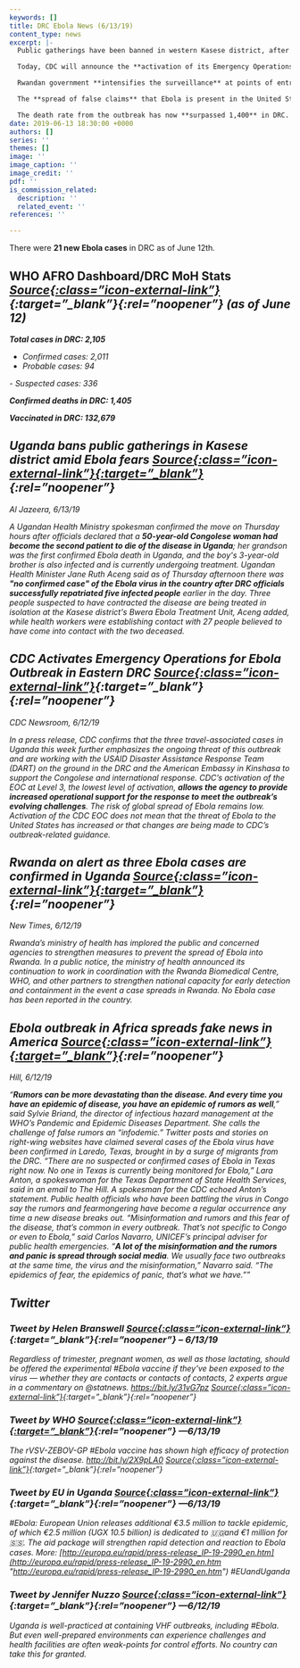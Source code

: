 ```yaml
---
keywords: []
title: DRC Ebola News (6/13/19)
content_type: news
excerpt: |-
  Public gatherings have been banned in western Kasese district, after the Ebola virus claims its **second casualty** in Uganda.

  Today, CDC will announce the **activation of its Emergency Operations Center** (EOC) to support the inter-agency response to the current outbreak.

  Rwandan government **intensifies the surveillance** at points of entry, health facilities, and community levels to prevent spread of the virus into the country.

  The **spread of false claims** that Ebola is present in the United States highlights the emerging threat that rumors spread through social media play in fighting real diseases.

  The death rate from the outbreak has now **surpassed 1,400** in DRC.
date: 2019-06-13 18:30:00 +0000
authors: []
series: ''
themes: []
image: ''
image_caption: ''
image_credit: ''
pdf: ''
is_commission_related:
  description: ''
  related_event: ''
references: ''

---
```

There were **21 new Ebola cases** in DRC as of June 12th.

## WHO AFRO Dashboard/DRC MoH Stats <i>[Source<i/>{:class=”icon-external-link”}](http://who.maps.arcgis.com/apps/opsdashboard/index.html#/e70c3804f6044652bc37cce7d8fcef6c){:target=”_blank”}{:rel=”noopener”} (as of June 12)

**Total cases in DRC: 2,105**

* Confirmed cases: 2,011
* Probable cases: 94

\- Suspected cases: 336

**Confirmed deaths in DRC: 1,405**

**Vaccinated in DRC: 132,679**

## Uganda bans public gatherings in Kasese district amid Ebola fears [<i>Source<i/>{:class=”icon-external-link”}{:target=”_blank”}](https://www.aljazeera.com/news/2019/06/uganda-bans-public-gatherings-kasese-district-ebola-fears-190613061114340.html){:rel=”noopener”}

_Al Jazeera, 6/13/19_

A Ugandan Health Ministry spokesman confirmed the move on Thursday hours after officials declared that a **50-year-old Congolese woman had become the second patient to die of the disease in Uganda**; her grandson was the first confirmed Ebola death in Uganda, and the boy's 3-year-old brother is also infected and is currently undergoing treatment. Ugandan Health Minister Jane Ruth Aceng said as of Thursday afternoon there was **"no confirmed case" of the Ebola virus in the country after DRC officials successfully repatriated five infected people** earlier in the day. Three people suspected to have contracted the disease are being treated in isolation at the Kasese district's Bwera Ebola Treatment Unit, Aceng added, while health workers were establishing contact with 27 people believed to have come into contact with the two deceased.

## CDC Activates Emergency Operations for Ebola Outbreak in Eastern DRC <i>[Source<i/>{:class=”icon-external-link”}](https://www.cdc.gov/media/releases/2019/p0612-ebola-operations-center.html){:target=”_blank”}{:rel=”noopener”}

_CDC Newsroom, 6/12/19_

In a press release, CDC confirms that the three travel-associated cases in Uganda this week further emphasizes the ongoing threat of this outbreak and are working with the USAID Disaster Assistance Response Team (DART) on the ground in the DRC and the American Embassy in Kinshasa to support the Congolese and international response. CDC’s activation of the EOC at Level 3, the lowest level of activation, **allows the agency to provide increased operational support for the response to meet the outbreak’s evolving challenges**. The risk of global spread of Ebola remains low. Activation of the CDC EOC does not mean that the threat of Ebola to the United States has increased or that changes are being made to CDC’s outbreak-related guidance.

## Rwanda on alert as three Ebola cases are confirmed in Uganda <i>[Source<i/>{:class=”icon-external-link”}{:target=”_blank”}](https://www.newtimes.co.rw/news/rwanda-alert-ebola-uganda){:rel=”noopener”} 

_New Times, 6/12/19_

Rwanda’s ministry of health has implored the public and concerned agencies to strengthen measures to prevent the spread of Ebola into Rwanda. In a public notice, the ministry of health announced its continuation to work in coordination with the Rwanda Biomedical Centre, WHO, and other partners to strengthen national capacity for early detection and containment in the event a case spreads in Rwanda. No Ebola case has been reported in the country.

## Ebola outbreak in Africa spreads fake news in America <i>[Source<i/>{:class=”icon-external-link”}{:target=”_blank”}](https://thehill.com/policy/international/448197-ebola-outbreak-in-africa-spreads-fake-news-in-america){:rel=”noopener”} 

_Hill, 6/12/19_

“**Rumors can be more devastating than the disease. And every time you have an epidemic of disease, you have an epidemic of rumors as well**,” said Sylvie Briand, the director of infectious hazard management at the WHO’s Pandemic and Epidemic Diseases Department. She calls the challenge of false rumors an “infodemic.” Twitter posts and stories on right-wing websites have claimed several cases of the Ebola virus have been confirmed in Laredo, Texas, brought in by a surge of migrants from the DRC. “There are no suspected or confirmed cases of Ebola in Texas right now. No one in Texas is currently being monitored for Ebola,” Lara Anton, a spokeswoman for the Texas Department of State Health Services, said in an email to The Hill. A spokesman for the CDC echoed Anton’s statement. Public health officials who have been battling the virus in Congo say the rumors and fearmongering have become a regular occurrence any time a new disease breaks out. “Misinformation and rumors and this fear of the disease, that’s common in every outbreak. That’s not specific to Congo or even to Ebola,” said Carlos Navarro, UNICEF’s principal adviser for public health emergencies. “**A lot of the misinformation and the rumors and panic is spread through social media**. We usually face two outbreaks at the same time, the virus and the misinformation,” Navarro said. “The epidemics of fear, the epidemics of panic, that’s what we have.””

## **Twitter**

### Tweet by Helen Branswell <i>[Source<i/>{:class=”icon-external-link”}](https://twitter.com/HelenBranswell/status/1139172403140005888){:target=”_blank”}{:rel=”noopener”} – 6/13/19

Regardless of trimester, pregnant women, as well as those lactating, should be offered the experimental #Ebola vaccine if they've been exposed to the virus — whether they are contacts or contacts of contacts, 2 experts argue in a commentary on @statnews. https://bit.ly/31vG7pz <i>[Source<i/>{:class=”icon-external-link”}](https://bit.ly/31vG7pz "https://bit.ly/31vG7pz"){:target=”_blank”}{:rel=”noopener”}

### Tweet by WHO <i>[Source<i/>{:class=”icon-external-link”}{:target=”_blank”}](https://twitter.com/WHO/status/1139147280139857920){:rel=”noopener”} —6/13/19

The rVSV-ZEBOV-GP #Ebola vaccine has shown high efficacy of protection against the disease. http://bit.ly/2X9pLA0 <i>[Source<i/>{:class=”icon-external-link”}](http://bit.ly/2X9pLA0 "http://bit.ly/2X9pLA0"){:target=”_blank”}{:rel=”noopener”}

### Tweet by EU in Uganda <i>[Source<i/>{:class=”icon-external-link”}](https://twitter.com/EUinUG/status/1139139533184917505){:target=”_blank”}{:rel=”noopener”} —6/13/19

\#Ebola: European Union releases additional €3.5 million to tackle epidemic, of which €2.5 million (UGX 10.5 billion) is dedicated to 🇺🇬and €1 million for 🇸🇸. The aid package will strengthen rapid detection and reaction to Ebola cases. More: [http://europa.eu/rapid/press-release_IP-19-2990_en.htm](http://europa.eu/rapid/press-release_IP-19-2990_en.htm "http://europa.eu/rapid/press-release_IP-19-2990_en.htm") #EUandUganda

### Tweet by Jennifer Nuzzo <i>[Source<i/>{:class=”icon-external-link”}](https://twitter.com/JenniferNuzzo/status/1138801194489516035){:target=”_blank”}{:rel=”noopener”} —6/12/19

Uganda is well-practiced at containing VHF outbreaks, including #Ebola. But even well-prepared environments can experience challenges and health facilities are often weak-points for control efforts. No country can take this for granted.